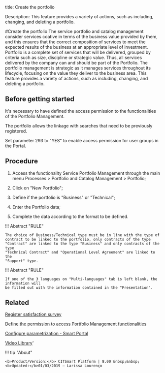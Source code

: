 title: Create the portfolio

Description: This feature provides a variety of actions, such as including, changing, and deleting a portfolio.

#Create the portfolio
The service portfolio and catalog management consider services coative in terms of the business value provided by them, and this ensures that the correct composition of services to meet the expected results of the business at an appropriate level of investment.
Portfolio is a complete set of services that will be delivered, grouped by criteria such as size, discipline or strategic value. Thus, all services delivered by the company can and should be part of the Portfolio.
The portfolio management is strategic as it manages services throughout its lifecycle, focusing on the value they deliver to the business area.
This feature provides a variety of actions, such as including, changing, and deleting a portfolio.

Before getting started
--------------------------

It's necessary to have defined the access permission to the functionalities of
the Portfolio Management.

The portfolio allows the linkage with searches that need to be previously
registered.

Set parameter 293 to "YES" to enable access permission for user groups in the
Portal.

Procedure
-------------

1.  Access the functionality Service Portfolio Management through the main menu
    Processes \> Portfolio and Catalog Management \> Portfolio;

2.  Click on "New Portfolio";

3.  Define if the portfolio is "Business" or "Technical";

4.  Enter the Portfolio data;

5.  Complete the data according to the format to be defined.

!!! Abstract "RULE"

    The choice of Business/Technical type must be in line with the type of
    contract to be linked to the portfolio, only contracts of the type
    "Contract" are linked to the type "Business" and only contracts of the type
    "Technical Contract" and "Operational Level Agreement" are linked to the
    "Support" type.
    
    
!!! Abstract "RULE"

    If one of the 3 languages on "Multi-languages" tab is left blank, the information will
    be filled out with the information contained in the "Presentation".
    


Related
-----------

[Register satisfaction survey](/en-us/citsmart-platform-8/processes/portfolio-and-catalog/configuration/register-satisfaction-survey.html)

[Define the permission to access Portfolio Management functionalities](/en-us/citsmart-platform-8/initial-settings/access-settings/profile/portfolio-management.html)

[Configure parametrization - Smart Portal](/en-us/citsmart-platform-8/platform-administration/parameters-list/configure-parametrization-smart-portal.html)

<i class='fa fa-youtube-play  fa-2x' style='color:#97ce17;vertical-align: middle;'> </i> [Video Library](https://www.youtube.com/playlist?list=PLB5qK2uzf2RNx1eXRaihDR_bxXjGhgFut)'

!!! tip "About"

    <b>Product/Version:</b> CITSmart Platform | 8.00 &nbsp;&nbsp;
    <b>Updated:</b>01/03/2019 – Larissa Lourenço


